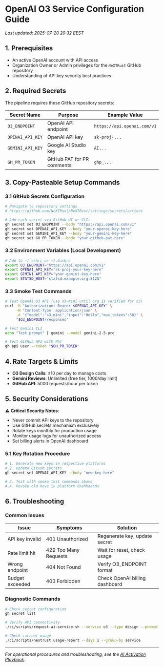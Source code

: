 # OpenAI O3 Service Configuration Guide

*Last updated: 2025-07-20 20:32 EEST*

## 1. Prerequisites

- An active OpenAI account with API access
- Organization Owner or Admin privileges for the `NeXTRust` GitHub repository
- Understanding of API key security best practices

## 2. Required Secrets

The pipeline requires these GitHub repository secrets:

| Secret Name | Purpose | Example Value |
|-------------|---------|---------------|
| `O3_ENDPOINT` | OpenAI API endpoint | `https://api.openai.com/v1` |
| `OPENAI_API_KEY` | OpenAI API key | `sk-proj-...` |
| `GEMINI_API_KEY` | Google AI Studio key | `AI...` |
| `GH_PR_TOKEN` | GitHub PAT for PR comments | `ghp_...` |

## 3. Copy-Pasteable Setup Commands

### 3.1 GitHub Secrets Configuration

```bash
# Navigate to repository settings
# https://github.com/NeXTRust/NeXTRust/settings/secrets/actions

# Add each secret via GitHub UI or CLI:
gh secret set O3_ENDPOINT --body "https://api.openai.com/v1"
gh secret set OPENAI_API_KEY --body "your-openai-key-here"
gh secret set GEMINI_API_KEY --body "your-gemini-key-here" 
gh secret set GH_PR_TOKEN --body "your-github-pat-here"
```

### 3.2 Environment Variables (Local Development)

```bash
# Add to ~/.zshrc or ~/.bashrc
export O3_ENDPOINT="https://api.openai.com/v1"
export OPENAI_API_KEY="sk-proj-your-key-here"
export GEMINI_API_KEY="your-gemini-key-here"
export STATSD_HOST="statsd.example.org:8125"
```

### 3.3 Smoke Test Commands

```bash
# Test OpenAI O3 API (use o3-mini until org is verified for o3)
curl -H "Authorization: Bearer $OPENAI_API_KEY" \
     -H "Content-Type: application/json" \
     -d '{"model":"o3-mini","input":"Hello","max_tokens":50}' \
     "$O3_ENDPOINT/responses"

# Test Gemini CLI
echo "Test prompt" | gemini --model gemini-2.5-pro

# Test GitHub API with PAT
gh api user --token "$GH_PR_TOKEN"
```

## 4. Rate Targets & Limits

- **O3 Design Calls**: ≤10 per day to manage costs
- **Gemini Reviews**: Unlimited (free tier, 1000/day limit)
- **GitHub API**: 5000 requests/hour per token

## 5. Security Considerations

⚠️ **Critical Security Notes**:
- Never commit API keys to the repository
- Use GitHub secrets mechanism exclusively  
- Rotate keys monthly for production usage
- Monitor usage logs for unauthorized access
- Set billing alerts in OpenAI dashboard

### 5.1 Key Rotation Procedure

```bash
# 1. Generate new keys in respective platforms
# 2. Update GitHub secrets
gh secret set OPENAI_API_KEY --body "new-key-here"

# 3. Test with smoke test commands above
# 4. Revoke old keys in platform dashboards
```

## 6. Troubleshooting

### Common Issues

| Issue | Symptoms | Solution |
|-------|----------|----------|
| API key invalid | 401 Unauthorized | Regenerate key, update secret |
| Rate limit hit | 429 Too Many Requests | Wait for reset, check usage |
| Wrong endpoint | 404 Not Found | Verify O3_ENDPOINT format |
| Budget exceeded | 403 Forbidden | Check OpenAI billing dashboard |

### Diagnostic Commands

```bash
# Check secret configuration
gh secret list

# Verify API connectivity  
./ci/scripts/request-ai-service.sh --service o3 --type design --prompt "test"

# Check current usage
./ci/scripts/nextrust usage-report --days 1 --group-by service
```

---

*For operational procedures and troubleshooting, see the [AI Activation Playbook](../ai-activation-playbook.md).*